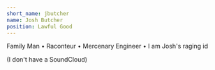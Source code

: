 ```yaml
---
short_name: jbutcher
name: Josh Butcher
position: Lawful Good
---
```

Family Man • Raconteur • Mercenary Engineer • I am Josh's raging id

(I don't have a SoundCloud)